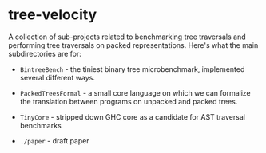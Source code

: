 # tree-velocity

A collection of sub-projects related to benchmarking tree traversals and 
performing tree traversals on packed representations.  Here's what the main 
subdirectories are for:

 * `BintreeBench` - the tiniest binary tree microbenchmark, implemented several different ways.

 * `PackedTreesFormal` - a small core language on which we can formalize the translation between programs on unpacked and packed trees.
 * `TinyCore` - stripped down GHC core as a candidate for AST traversal benchmarks
 
 * `./paper` - draft paper

